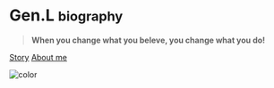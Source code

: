 <!-- _coverpage.md --> 

# Gen.L <small>biography</small>

<span id="busuanzi_container_site_pv" style='display:none'>
    👀 total pv：<span id="busuanzi_value_site_pv"></span>  times </span>

<span id="busuanzi_container_site_uv" style='display:none'>
    | 🚴‍♂️ total uv：<span id="busuanzi_value_site_uv"></span> persons</span>

> **When you change what you beleve, you change what you do!**

[Story](story.md)  [About me](readme.md)

<!-- 背景色 -->

![color](#f0f0f0)

